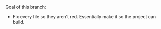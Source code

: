 Goal of this branch:

* Fix every file so they aren't red.
Essentially make it so the project can build.